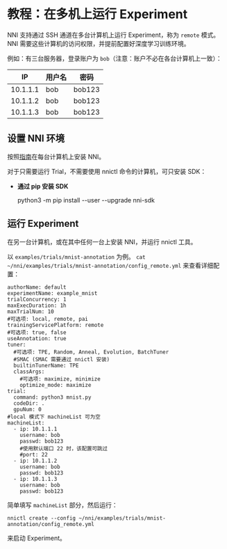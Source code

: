 # **教程：在多机上运行 Experiment**

NNI 支持通过 SSH 通道在多台计算机上运行 Experiment，称为 `remote` 模式。 NNI 需要这些计算机的访问权限，并提前配置好深度学习训练环境。

例如：有三台服务器，登录账户为 `bob`（注意：账户不必在各台计算机上一致）：

| IP       | 用户名 | 密码     |
| -------- | --- | ------ |
| 10.1.1.1 | bob | bob123 |
| 10.1.1.2 | bob | bob123 |
| 10.1.1.3 | bob | bob123 |

## 设置 NNI 环境

按照[指南](GetStarted.md)在每台计算机上安装 NNI。

对于只需要运行 Trial，不需要使用 nnictl 命令的计算机，可只安装 SDK：

* **通过 pip 安装 SDK**
    
    python3 -m pip install --user --upgrade nni-sdk

## 运行 Experiment

在另一台计算机，或在其中任何一台上安装 NNI，并运行 nnictl 工具。

以 `examples/trials/mnist-annotation` 为例。 `cat ~/nni/examples/trials/mnist-annotation/config_remote.yml` 来查看详细配置：

    authorName: default
    experimentName: example_mnist
    trialConcurrency: 1
    maxExecDuration: 1h
    maxTrialNum: 10
    #可选项: local, remote, pai
    trainingServicePlatform: remote
    #可选项: true, false
    useAnnotation: true
    tuner:
      #可选项: TPE, Random, Anneal, Evolution, BatchTuner
      #SMAC (SMAC 需要通过 nnictl 安装)
      builtinTunerName: TPE
      classArgs:
        #可选项: maximize, minimize
        optimize_mode: maximize
    trial:
      command: python3 mnist.py
      codeDir: .
      gpuNum: 0
    #local 模式下 machineList 可为空
    machineList:
      - ip: 10.1.1.1
        username: bob
        passwd: bob123
        #使用默认端口 22 时，该配置可跳过
        #port: 22
      - ip: 10.1.1.2
        username: bob
        passwd: bob123
      - ip: 10.1.1.3
        username: bob
        passwd: bob123
    

简单填写 `machineList` 部分，然后运行：

    nnictl create --config ~/nni/examples/trials/mnist-annotation/config_remote.yml
    

来启动 Experiment。